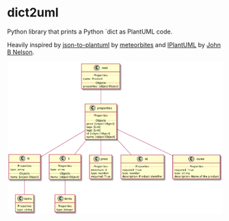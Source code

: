 # dict2uml

Python library that prints a Python `dict as PlantUML code.

Heavily inspired by [json-to-plantuml](https://github.com/meteorbites/json-to-plantuml) by [meteorbites](https://github.com/meteorbites) and [IPlantUML](https://github.com/jbn/IPlantUML) by [John B Nelson](https://github.com/jbn).

![example](example.png) 